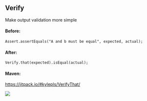 ## Verify
Make output validation more simple

#### Before:
    
    Assert.assertEquals("A and b must be equal", expected, actual);

#### After:
    
    Verify.that(expected).isEqual(actual);

#### Maven:

https://jitpack.io/#kylepls/VerifyThat/

[![](https://jitpack.io/v/kylepls/VerifyThat.svg)](https://jitpack.io/#kylepls/VerifyThat)
